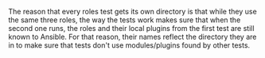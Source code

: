 The reason that every roles test gets its own directory is that while they
use the same three roles, the way the tests work makes sure that when the
second one runs, the roles and their local plugins from the first test are
still known to Ansible. For that reason, their names reflect the directory
they are in to make sure that tests don't use modules/plugins found by
other tests.
